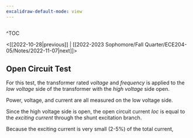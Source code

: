 ```yaml
---
excalidraw-default-mode: view
---
```



```toc

```
^TOC

<[[2022-10-28|previous]] | [[2022-2023 Sophomore/Fall Quarter/ECE204-05/Notes/2022-11-07|next]]>

## Open Circuit Test

For this test, the transformer rated *voltage* and *frequency* is applied to the *low voltage* side of the transformer with the *high voltage* side open.

Power, voltage, and current are all measured on the low voltage side.

Since the high voltage side is open, the open circuit current *Ioc* is equal to the *exciting current* through the shunt excitation branch.

Because the exciting current is very small (2-5%) of the total current,